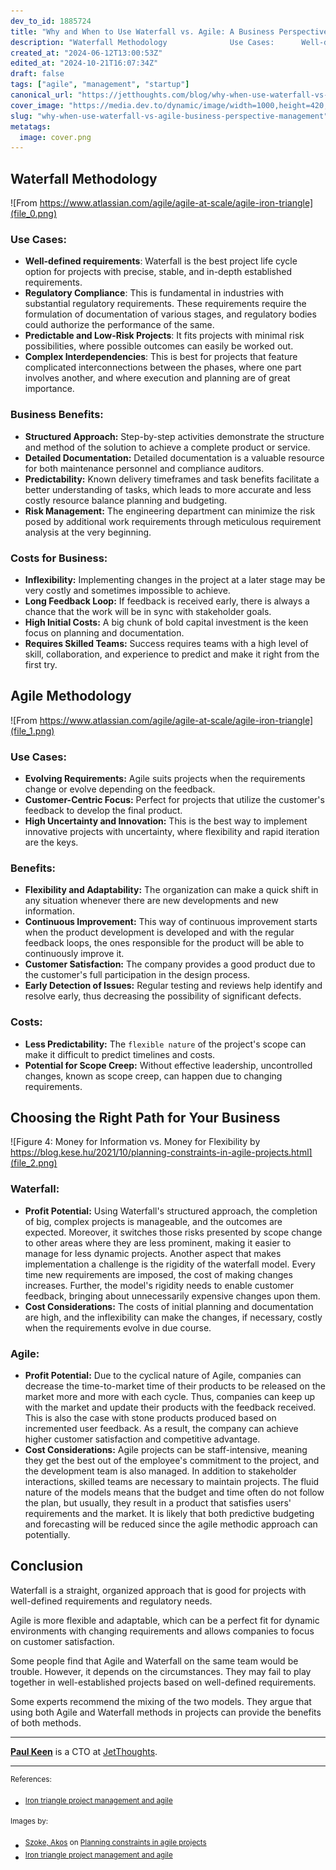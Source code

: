```yaml
---
dev_to_id: 1885724
title: "Why and When to Use Waterfall vs. Agile: A Business Perspective"
description: "Waterfall Methodology              Use Cases:      Well-defined requirements: Waterfall is..."
created_at: "2024-06-12T13:00:53Z"
edited_at: "2024-10-21T16:07:34Z"
draft: false
tags: ["agile", "management", "startup"]
canonical_url: "https://jetthoughts.com/blog/why-when-use-waterfall-vs-agile-business-perspective-management/"
cover_image: "https://media.dev.to/dynamic/image/width=1000,height=420,fit=cover,gravity=auto,format=auto/https%3A%2F%2Fmedia.dev.to%2Fcdn-cgi%2Fimage%2Fwidth%3D1000%2Cheight%3D420%2Cfit%3Dcover%2Cgravity%3Dauto%2Cformat%3Dauto%2Fhttps%253A%252F%252Fdev-to-uploads.s3.amazonaws.com%252Fuploads%252Farticles%252Fe5v2rr5n6hpl385pt5f3.png"
slug: "why-when-use-waterfall-vs-agile-business-perspective-management"
metatags:
  image: cover.png
---
```

## Waterfall Methodology

![From https://www.atlassian.com/agile/agile-at-scale/agile-iron-triangle](file_0.png)

### Use Cases:


-   **Well-defined requirements**: Waterfall is the best project life cycle option for projects with precise, stable, and in-depth established requirements.
-   **Regulatory Compliance**: This is fundamental in industries with substantial regulatory requirements. These requirements require the formulation of documentation of various stages, and regulatory bodies could authorize the performance of the same.
-   **Predictable and Low-Risk Projects**: It fits projects with minimal risk possibilities, where possible outcomes can easily be worked out.
-   **Complex Interdependencies**: This is best for projects that feature complicated interconnections between the phases, where one part involves another, and where execution and planning are of great importance.

### Business Benefits:

-   **Structured Approach:** Step-by-step activities demonstrate the structure and method of the solution to achieve a complete product or service.
-   **Detailed Documentation:** Detailed documentation is a valuable resource for both maintenance personnel and compliance auditors.
-   **Predictability:** Known delivery timeframes and task benefits facilitate a better understanding of tasks, which leads to more accurate and less costly resource balance planning and budgeting.
-   **Risk Management:** The engineering department can minimize the risk posed by additional work requirements through meticulous requirement analysis at the very beginning.

### Costs for Business:
-   **Inflexibility:** Implementing changes in the project at a later stage may be very costly and sometimes impossible to achieve.
-   **Long Feedback Loop:** If feedback is received early, there is always a chance that the work will be in sync with stakeholder goals.
-   **High Initial Costs:** A big chunk of bold capital investment is the keen focus on planning and documentation.
-   **Requires Skilled Teams:** Success requires teams with a high level of skill, collaboration, and experience to predict and make it right from the first try.

## Agile Methodology

![From https://www.atlassian.com/agile/agile-at-scale/agile-iron-triangle](file_1.png)

### Use Cases:

-   **Evolving Requirements:** Agile suits projects when the requirements change or evolve depending on the feedback.
-   **Customer-Centric Focus:** Perfect for projects that utilize the customer's feedback to develop the final product.
-   **High Uncertainty and Innovation:** This is the best way to implement innovative projects with uncertainty, where flexibility and rapid iteration are the keys.

### Benefits:

-   **Flexibility and Adaptability:** The organization can make a quick shift in any situation whenever there are new developments and new information.
-   **Continuous Improvement:** This way of continuous improvement starts when the product development is developed and with the regular feedback loops, the ones responsible for the product will be able to continuously improve it.
-   **Customer Satisfaction:** The company provides a good product due to the customer's full participation in the design process.
-   **Early Detection of Issues:** Regular testing and reviews help identify and resolve early, thus decreasing the possibility of significant defects.

### Costs:

-   **Less Predictability:** The `flexible nature` of the project's scope can make it difficult to predict timelines and costs.
-   **Potential for Scope Creep:** Without effective leadership, uncontrolled changes, known as scope creep, can happen due to changing requirements.

## Choosing the Right Path for Your Business

![Figure 4: Money for Information vs. Money for Flexibility by https://blog.kese.hu/2021/10/planning-constraints-in-agile-projects.html](file_2.png)
### Waterfall:

-   **Profit Potential:** Using Waterfall's structured approach, the completion of big, complex projects is manageable, and the outcomes are expected. Moreover, it switches those risks presented by scope change to other areas where they are less prominent, making it easier to manage for less dynamic projects. Another aspect that makes implementation a challenge is the rigidity of the waterfall model. Every time new requirements are imposed, the cost of making changes increases. Further, the model's rigidity needs to enable customer feedback, bringing about unnecessarily expensive changes upon them.
-   **Cost Considerations:** The costs of initial planning and documentation are high, and the inflexibility can make the changes, if necessary, costly when the requirements evolve in due course.

### Agile:

-   **Profit Potential:** Due to the cyclical nature of Agile, companies can decrease the time-to-market time of their products to be released on the market more and more with each cycle. Thus, companies can keep up with the market and update their products with the feedback received. This is also the case with stone products produced based on incremented user feedback. As a result, the company can achieve higher customer satisfaction and competitive advantage.
-   **Cost Considerations:** Agile projects can be staff-intensive, meaning they get the best out of the employee's commitment to the project, and the development team is also managed. In addition to stakeholder interactions, skilled teams are necessary to maintain projects. The fluid nature of the models means that the budget and time often do not follow the plan, but usually, they result in a product that satisfies users' requirements and the market. It is likely that both predictive budgeting and forecasting will  be reduced since the agile methodic approach can potentially.

## Conclusion

Waterfall is a straight, organized approach that is good for projects with well-defined requirements and regulatory needs.

Agile is more flexible and adaptable, which can be a perfect fit for dynamic environments with changing requirements and allows companies to focus on customer satisfaction.

Some people find that Agile and Waterfall on the same team would be trouble. However, it depends on the circumstances. They may fail to play together in well-established projects based on well-defined requirements.

Some experts recommend the mixing of the two models. They argue that using both Agile and Waterfall methods in projects can provide the benefits of both methods.

---

**[Paul Keen](https://www.linkedin.com/in/paul-keen/)** is a CTO at [JetThoughts](https://jetthoughts.com/).


---

<sup>References:</sup>
<sup>
-  <sup>[Iron triangle project management and agile](https://www.atlassian.com/agile/agile-at-scale/agile-iron-triangle)</sup>
</sup>

<sup>Images by:</sup>
<sup>
- <sup>[Szoke, Akos](https://www.blogger.com/profile/05240832433109599062) on [Planning constraints in agile projects](https://blog.kese.hu/2021/10/planning-constraints-in-agile-projects.html)</sup>
- <sup>[Iron triangle project management and agile](https://www.atlassian.com/agile/agile-at-scale/agile-iron-triangle)</sup>
</sup>